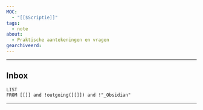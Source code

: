 ```yaml
---
MOC:
  - "[[$Scriptie]]"
tags:
  - note
about:
  - Praktische aantekeningen en vragen
gearchiveerd:
---
```

---
## Inbox
```dataview
LIST
FROM [[]] and !outgoing([[]]) and !"_Obsidian"
```
---
